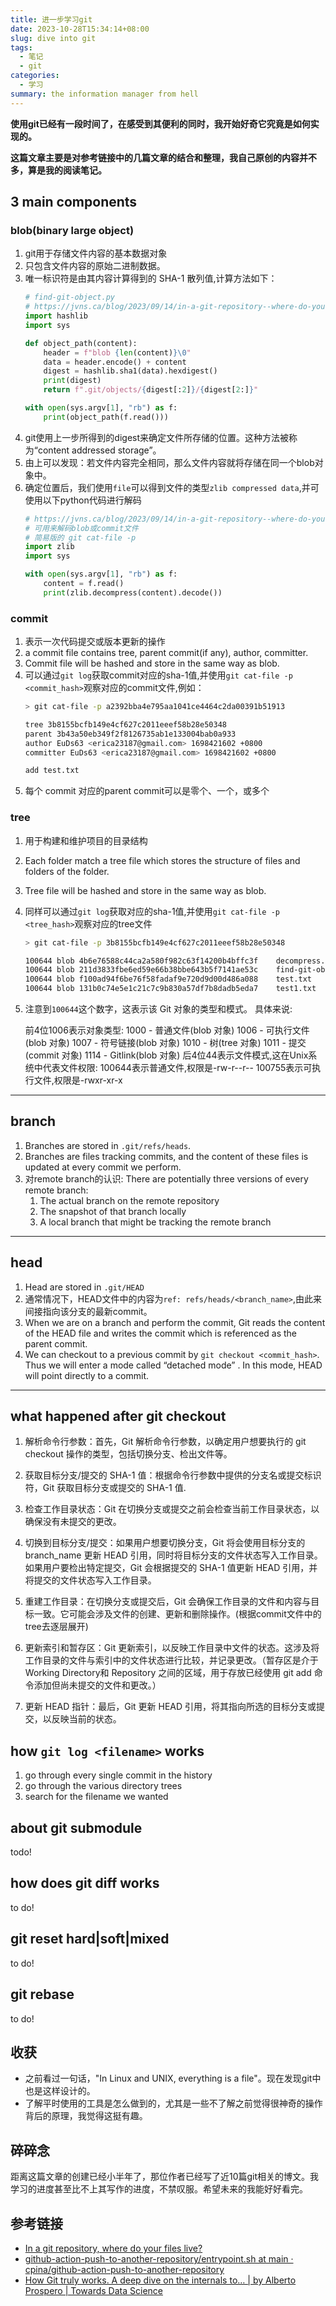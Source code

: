 ```yaml
---
title: 进一步学习git
date: 2023-10-28T15:34:14+08:00
slug: dive into git
tags:
  - 笔记
  - git
categories:
  - 学习
summary: the information manager from hell
---
```

**使用git已经有一段时间了，在感受到其便利的同时，我开始好奇它究竟是如何实现的。**

**这篇文章主要是对参考链接中的几篇文章的结合和整理，我自己原创的内容并不多，算是我的阅读笔记。**

## 3 main components
### blob(binary large object)
1. git用于存储文件内容的基本数据对象
2. 只包含文件内容的原始二进制数据。
3. 唯一标识符是由其内容计算得到的 SHA-1 散列值,计算方法如下：
    ```python
    # find-git-object.py
    # https://jvns.ca/blog/2023/09/14/in-a-git-repository--where-do-your-files-live-/
    import hashlib
    import sys

    def object_path(content):
        header = f"blob {len(content)}\0"
        data = header.encode() + content
        digest = hashlib.sha1(data).hexdigest()
        print(digest)
        return f".git/objects/{digest[:2]}/{digest[2:]}"

    with open(sys.argv[1], "rb") as f:
        print(object_path(f.read()))
    ```
4. git使用上一步所得到的digest来确定文件所存储的位置。这种方法被称为“content addressed storage”。
5. 由上可以发现：若文件内容完全相同，那么文件内容就将存储在同一个blob对象中。
6. 确定位置后，我们使用`file`可以得到文件的类型`zlib compressed data`,并可使用以下python代码进行解码
    ```python
    # https://jvns.ca/blog/2023/09/14/in-a-git-repository--where-do-your-files-live-/
    # 可用来解码blob或commit文件
    # 简易版的 git cat-file -p
    import zlib
    import sys

    with open(sys.argv[1], "rb") as f:
        content = f.read()
        print(zlib.decompress(content).decode())
    ```

### commit 
1. 表示一次代码提交或版本更新的操作
2. a commit file contains tree, parent commit(if any), author, committer.
3. Commit file will be hashed and store in the same way as blob.
4. 可以通过`git log`获取commit对应的sha-1值,并使用`git cat-file -p <commit_hash>`观察对应的commit文件,例如：
    ```bash 
    > git cat-file -p a2392bba4e795aa1041ce4464c2da00391b51913

    tree 3b8155bcfb149e4cf627c2011eeef58b28e50348
    parent 3b43a50eb349f2f8126735ab1e133004bab0a933
    author EuDs63 <erica23187@gmail.com> 1698421602 +0800
    committer EuDs63 <erica23187@gmail.com> 1698421602 +0800

    add test.txt
    ```
5. 每个 commit 对应的parent commit可以是零个、一个，或多个

### tree 
1. 用于构建和维护项目的目录结构
2. Each folder match a tree file which stores the structure of files and folders of the folder.
3. Tree file will be hashed and store in the same way as blob.
4. 同样可以通过`git log`获取对应的sha-1值,并使用`git cat-file -p <tree_hash>`观察对应的tree文件
    ```bash
    > git cat-file -p 3b8155bcfb149e4cf627c2011eeef58b28e50348

    100644 blob 4b6e76588c44ca2a580f982c63f14200b4bffc3f    decompress.py
    100644 blob 211d3833fbe6ed59e66b38bbe643b5f7141ae53c    find-git-object.py
    100644 blob f100ad94f6be76f58fadaf9e720d9d00d486a088    test.txt
    100644 blob 131b0c74e5e1c21c7c9b830a57df7b8dadb5eda7    test1.txt
    ```
5. 注意到`100644`这个数字，这表示该 Git 对象的类型和模式。
   具体来说:

    前4位1006表示对象类型:
    1000 - 普通文件(blob 对象)
    1006 - 可执行文件(blob 对象)
    1007 - 符号链接(blob 对象)
    1010 - 树(tree 对象)
    1011 - 提交(commit 对象)
    1114 - Gitlink(blob 对象)
    后4位44表示文件模式,这在Unix系统中代表文件权限:
    100644表示普通文件,权限是-rw-r--r--
    100755表示可执行文件,权限是-rwxr-xr-x

---

## branch 
1. Branches are stored in ` .git/refs/heads `.
2. Branches are files tracking commits, and the content of these files is updated at every commit we perform.
3. 对remote branch的认识:
    There are potentially three versions of every remote branch:
    1. The actual branch on the remote repository
    2. The snapshot of that branch locally
    3. A local branch that might be tracking the remote branch

--- 

## head
1. Head are stored in `.git/HEAD`
2. 通常情况下，HEAD文件中的内容为`ref: refs/heads/<branch_name>`,由此来间接指向该分支的最新commit。
3. When we are on a branch and perform the commit, Git reads the content of the HEAD file and writes the commit which is referenced as the parent commit.
4. We can checkout to a previous commit by `git checkout <commit_hash>`. Thus we will enter a mode called “detached mode” . In this mode, HEAD will point directly to a commit.

--- 

## what happened after git checkout
1. 解析命令行参数：首先，Git 解析命令行参数，以确定用户想要执行的 git checkout 操作的类型，包括切换分支、检出文件等。

2. 获取目标分支/提交的 SHA-1 值：根据命令行参数中提供的分支名或提交标识符，Git 获取目标分支或提交的 SHA-1 值.

3. 检查工作目录状态：Git 在切换分支或提交之前会检查当前工作目录状态，以确保没有未提交的更改。

4. 切换到目标分支/提交：如果用户想要切换分支，Git 将会使用目标分支的 branch_name 更新 HEAD 引用，同时将目标分支的文件状态写入工作目录。如果用户要检出特定提交，Git 会根据提交的 SHA-1 值更新 HEAD 引用，并将提交的文件状态写入工作目录。

5. 重建工作目录：在切换分支或提交后，Git 会确保工作目录的文件和内容与目标一致。它可能会涉及文件的创建、更新和删除操作。(根据commit文件中的tree去逐层展开)

6. 更新索引和暂存区：Git 更新索引，以反映工作目录中文件的状态。这涉及将工作目录的文件与索引中的文件状态进行比较，并记录更改。（暂存区是介于Working Directory和 Repository 之间的区域，用于存放已经使用 git add 命令添加但尚未提交的文件和更改。）

7. 更新 HEAD 指针：最后，Git 更新 HEAD 引用，将其指向所选的目标分支或提交，以反映当前的状态。

## how `git log <filename>` works
1. go through every single commit in the history
2. go through the various directory trees
3. search for the filename we wanted

## about git submodule
todo!

## how does git diff works 
to do!

## git reset hard|soft|mixed
to do!

## git rebase
to do!

## 收获
- 之前看过一句话，"In Linux and UNIX, everything is a file"。现在发现git中也是这样设计的。
- 了解平时使用的工具是怎么做到的，尤其是一些不了解之前觉得很神奇的操作背后的原理，我觉得这挺有趣。

## 碎碎念
距离这篇文章的创建已经小半年了，那位作者已经写了近10篇git相关的博文。我学习的进度甚至比不上其写作的进度，不禁叹服。希望未来的我能好好看完。

## 参考链接
- [In a git repository, where do your files live?](https://jvns.ca/blog/2023/09/14/in-a-git-repository--where-do-your-files-live-/)
- [github-action-push-to-another-repository/entrypoint.sh at main · cpina/github-action-push-to-another-repository](https://github.com/cpina/github-action-push-to-another-repository/blob/main/entrypoint.sh)
- [How Git truly works. A deep dive on the internals to… | by Alberto Prospero | Towards Data Science](https://towardsdatascience.com/how-git-truly-works-cd9c375966f6)